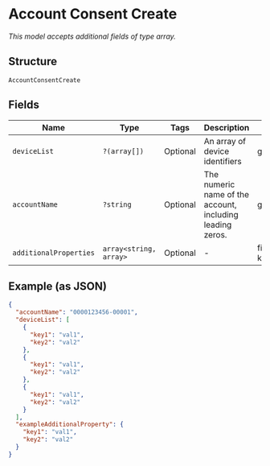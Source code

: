 
# Account Consent Create

*This model accepts additional fields of type array.*

## Structure

`AccountConsentCreate`

## Fields

| Name | Type | Tags | Description | Getter | Setter |
|  --- | --- | --- | --- | --- | --- |
| `deviceList` | `?(array[])` | Optional | An array of device identifiers | getDeviceList(): ?array | setDeviceList(?array deviceList): void |
| `accountName` | `?string` | Optional | The numeric name of the account, including leading zeros. | getAccountName(): ?string | setAccountName(?string accountName): void |
| `additionalProperties` | `array<string, array>` | Optional | - | findAdditionalProperty(string key): array | additionalProperty(string key, array value): void |

## Example (as JSON)

```json
{
  "accountName": "0000123456-00001",
  "deviceList": [
    {
      "key1": "val1",
      "key2": "val2"
    },
    {
      "key1": "val1",
      "key2": "val2"
    },
    {
      "key1": "val1",
      "key2": "val2"
    }
  ],
  "exampleAdditionalProperty": {
    "key1": "val1",
    "key2": "val2"
  }
}
```

